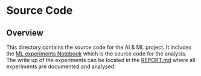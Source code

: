 # Source Code

## Overview
This directory contains the source code for the AI & ML project. It includes the [ML experiments Notebook](../src/ML_experiments.ipynb) which is the source code for the analysis. The write up of the experiments can be located in the [REPORT.md](../REPORT.md) where all experiments are documented and analysed.

